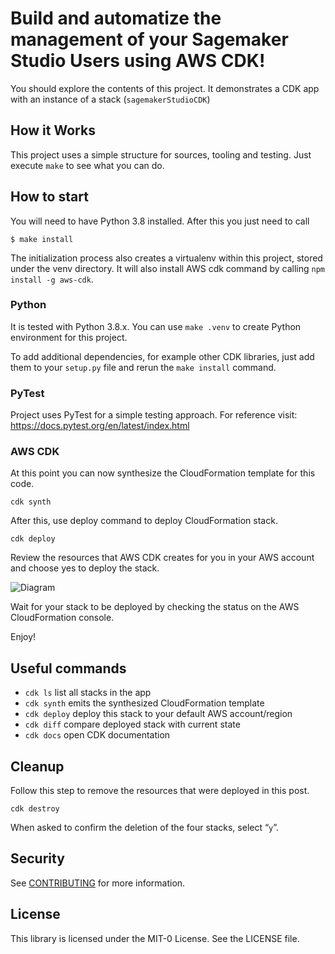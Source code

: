 # Build and automatize the management of your Sagemaker Studio Users using AWS CDK!

You should explore the contents of this project. It demonstrates a CDK app with an instance of a
stack (`sagemakerStudioCDK`)

## How it Works

This project uses a simple structure for sources, tooling and testing.
Just execute `make` to see what you can do.

## How to start

You will need to have Python 3.8 installed. After this you just need to call
 ```
 $ make install
 ```

The initialization process also creates a virtualenv within this project, stored under the venv directory.
It will also install AWS cdk command by calling `npm install -g aws-cdk`.

### Python

It is tested with Python 3.8.x.
You can use `make .venv` to create Python environment for this project.

To add additional dependencies, for example other CDK libraries, just add
them to your `setup.py` file and rerun the `make install`
command.

### PyTest

Project uses PyTest for a simple testing approach.
For reference visit: https://docs.pytest.org/en/latest/index.html

### AWS CDK

At this point you can now synthesize the CloudFormation template for this code.

`cdk synth`

After this, use deploy command to deploy CloudFormation stack.

`cdk deploy`

Review the resources that AWS CDK creates for you in your AWS account and choose yes to deploy the stack.

![Diagram](img/aws_cdk_sagemake_studio_deploy_confimation.png)

Wait for your stack to be deployed by checking the status on the AWS CloudFormation console.

Enjoy!

## Useful commands

* `cdk ls`          list all stacks in the app
* `cdk synth`       emits the synthesized CloudFormation template
* `cdk deploy`      deploy this stack to your default AWS account/region
* `cdk diff`        compare deployed stack with current state
* `cdk docs`        open CDK documentation

## Cleanup

Follow this step to remove the resources that were deployed in this post.

`cdk destroy`

When asked to confirm the deletion of the four stacks, select “`y`”.

## Security

See [CONTRIBUTING](CONTRIBUTING.md#security-issue-notifications) for more information.

## License

This library is licensed under the MIT-0 License. See the LICENSE file.

